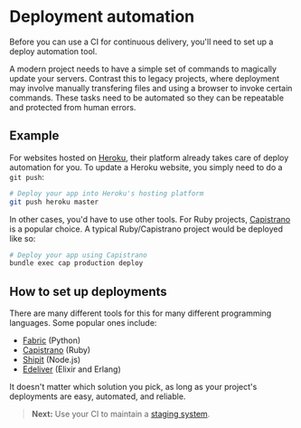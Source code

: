 # Deployment automation

Before you can use a CI for continuous delivery, you'll need to set up a deploy automation tool.

A modern project needs to have a simple set of commands to magically update your servers. Contrast this to legacy projects, where deployment may involve manually transfering files and using a browser to invoke certain commands. These tasks need to be automated so they can be repeatable and protected from human errors.

## Example

For websites hosted on [Heroku](https://www.heroku.com/), their platform already takes care of deploy automation for you. To update a Heroku website, you simply need to do a `git push`:

```bash
# Deploy your app into Heroku's hosting platform
git push heroku master
```

In other cases, you'd have to use other tools. For Ruby projects, [Capistrano](http://capistranorb.com/) is a popular choice. A typical Ruby/Capistrano project would be deployed like so:

```bash
# Deploy your app using Capistrano
bundle exec cap production deploy
```

## How to set up deployments

There are many different tools for this for many different programming languages. Some popular ones include:

- [Fabric](http://www.fabfile.org/) (Python)
- [Capistrano](http://capistranorb.com/) (Ruby)
- [Shipit](https://github.com/shipitjs/shipit) (Node.js)
- [Edeliver](https://github.com/boldpoker/edeliver) (Elixir and Erlang)

It doesn't matter which solution you pick, as long as your project's deployments are easy, automated, and reliable.

> **Next:** Use your CI to maintain a [staging system](staging.md).
